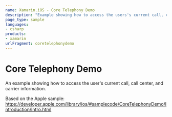 ```yaml
---
name: Xamarin.iOS - Core Telephony Demo
description: "Example showing how to access the users's current call, call center and carrier information"
page_type: sample
languages:
- csharp
products:
- xamarin
urlFragment: coretelephonydemo
---
```

# Core Telephony Demo

An example showing how to access the user's current call, call center, and carrier information.

Based on the Apple sample:
https://developer.apple.com/library/ios/#samplecode/CoreTelephonyDemo/Introduction/Intro.html
